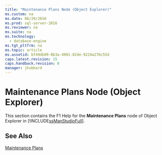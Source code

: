 ```yaml
---
title: "Maintenance Plans Node (Object Explorer)"
ms.custom: na
ms.date: 06/29/2016
ms.prod: sql-server-2016
ms.reviewer: na
ms.suite: na
ms.technology: 
  - database-engine
ms.tgt_pltfrm: na
ms.topic: article
ms.assetid: bf49db09-8b3a-4901-82de-9224a276c55d
caps.latest.revision: 15
caps.handback.revision: 0
manager: jhubbard
---
```

# Maintenance Plans Node (Object Explorer)
This section contains the F1 Help for the **Maintenance Plans** node of Object Explorer in [!INCLUDE[ssManStudioFull](../../Topics/TopicNameContainA/tokens/ssManStudioFull_md.md)].  
  
## See Also  
 [Maintenance Plans](../../Topics/TopicNameNotContainA/Maintenance-Plans.md)